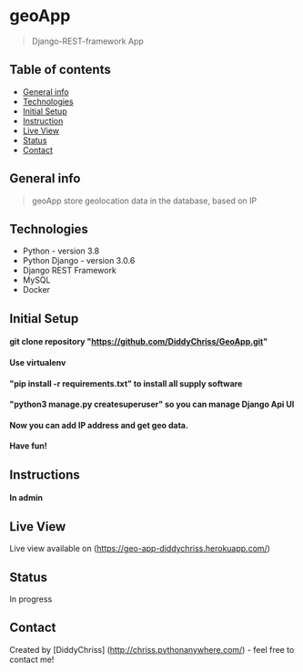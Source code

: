 # geoApp
> Django-REST-framework App 
## Table of contents
* [General info](#general-info)
* [Technologies](#technologies)
* [Initial Setup](#initial-setup)  
* [Instruction](#instructions)
* [Live View](#live-view)
* [Status](#status)
* [Contact](#contact)

## General info
> geoApp store geolocation data in the database, based on IP

## Technologies
* Python - version 3.8
* Python Django - version 3.0.6
* Django REST Framework
* MySQL
* Docker

## Initial Setup
#### git clone repository "https://github.com/DiddyChriss/GeoApp.git"
#### Use virtualenv
#### "pip install -r requirements.txt" to install all supply software
#### "python3 manage.py createsuperuser" so you can manage Django Api UI
#### Now you can add IP address and get geo data.
#### Have fun!

## Instructions
#### In admin 

## Live View
Live view available on (https://geo-app-diddychriss.herokuapp.com/) 

## Status
In progress

## Contact
Created by [DiddyChriss] (http://chriss.pythonanywhere.com/) - feel free to contact me!

